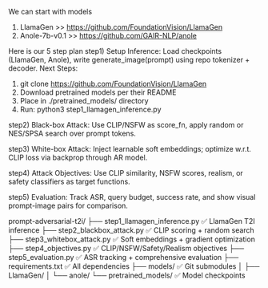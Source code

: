 We can start with models
1) LlamaGen >>
https://github.com/FoundationVision/LlamaGen
2) Anole-7b-v0.1 >>
https://github.com/GAIR-NLP/anole

Here is our 5 step plan
step1) Setup Inference: Load checkpoints (LlamaGen, Anole), write generate_image(prompt) using repo tokenizer + decoder.
  Next Steps:
  1. git clone https://github.com/FoundationVision/LlamaGen
  2. Download pretrained models per their README
  3. Place in ./pretrained_models/ directory
  4. Run: python3 step1_llamagen_inference.py

step2) Black-box Attack: Use CLIP/NSFW as score_fn, apply random or NES/SPSA search over prompt tokens.

step3) White-box Attack: Inject learnable soft embeddings; optimize w.r.t. CLIP loss via backprop through AR model.

step4) Attack Objectives: Use CLIP similarity, NSFW scores, realism, or safety classifiers as target functions.

step5) Evaluation: Track ASR, query budget, success rate, and show visual prompt-image pairs for comparison.

  prompt-adversarial-t2i/
  ├── step1_llamagen_inference.py    ✅ LlamaGen T2I inference
  ├── step2_blackbox_attack.py       ✅ CLIP scoring + random search
  ├── step3_whitebox_attack.py       ✅ Soft embeddings + gradient optimization
  ├── step4_objectives.py            ✅ CLIP/NSFW/Safety/Realism objectives
  ├── step5_evaluation.py            ✅ ASR tracking + comprehensive evaluation
  ├── requirements.txt               ✅ All dependencies
  ├── models/                        ✅ Git submodules
  │   ├── LlamaGen/
  │   └── anole/
  └── pretrained_models/             ✅ Model checkpoints